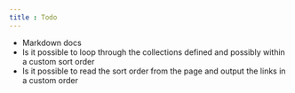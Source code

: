 ```yaml
---
title : Todo
---
```


* Markdown docs
* Is it possible to loop through the collections defined and possibly within a custom sort order
* Is it possible to read the sort order from the page and output the links in a custom order